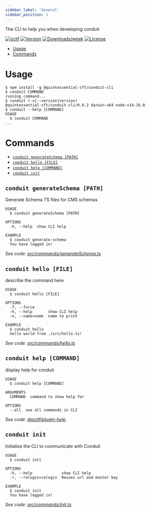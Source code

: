 ```yaml
---
sidebar_label: 'General'
sidebar_position: 1
---
```


The CLI to help you when developing conduit

[![oclif](https://img.shields.io/badge/cli-oclif-brightgreen.svg)](https://oclif.io)
[![Version](https://img.shields.io/npm/v/conduit-cli.svg)](https://npmjs.org/package/conduit-cli)
[![Downloads/week](https://img.shields.io/npm/dw/conduit-cli.svg)](https://npmjs.org/package/conduit-cli)
[![License](https://img.shields.io/npm/l/conduit-cli.svg)](https://github.com/quintessential-sft/conduit/blob/master/package.json)

<!-- toc -->
* [Usage](#usage)
* [Commands](#commands)
<!-- tocstop -->
# Usage
<!-- usage -->
```sh-session
$ npm install -g @quintessential-sft/conduit-cli
$ conduit COMMAND
running command...
$ conduit (-v|--version|version)
@quintessential-sft/conduit-cli/0.0.2 darwin-x64 node-v14.16.0
$ conduit --help [COMMAND]
USAGE
  $ conduit COMMAND
...
```
<!-- usagestop -->
# Commands
<!-- commands -->
* [`conduit generateSchema [PATH]`](#conduit-generateschema-path)
* [`conduit hello [FILE]`](#conduit-hello-file)
* [`conduit help [COMMAND]`](#conduit-help-command)
* [`conduit init`](#conduit-init)

## `conduit generateSchema [PATH]`

Generate Schema TS files for CMS schemas

```
USAGE
  $ conduit generateSchema [PATH]

OPTIONS
  -h, --help  show CLI help

EXAMPLE
  $ conduit generate-schema
  You have logged in!
```

_See code: [src/commands/generateSchema.ts](https://github.com/Quintessential-SFT/conduit/blob/v0.0.2/src/commands/generateSchema.ts)_

## `conduit hello [FILE]`

describe the command here

```
USAGE
  $ conduit hello [FILE]

OPTIONS
  -f, --force
  -h, --help       show CLI help
  -n, --name=name  name to print

EXAMPLE
  $ conduit hello
  hello world from ./src/hello.ts!
```

_See code: [src/commands/hello.ts](https://github.com/Quintessential-SFT/conduit/blob/v0.0.2/src/commands/hello.ts)_

## `conduit help [COMMAND]`

display help for conduit

```
USAGE
  $ conduit help [COMMAND]

ARGUMENTS
  COMMAND  command to show help for

OPTIONS
  --all  see all commands in CLI
```

_See code: [@oclif/plugin-help](https://github.com/oclif/plugin-help/blob/v3.2.3/src/commands/help.ts)_

## `conduit init`

Initialize the CLI to communicate with Conduit

```
USAGE
  $ conduit init

OPTIONS
  -h, --help             show CLI help
  -r, --relogin=relogin  Reuses url and master key

EXAMPLE
  $ conduit init
  You have logged in!
```

_See code: [src/commands/init.ts](https://github.com/Quintessential-SFT/conduit/blob/v0.0.2/src/commands/init.ts)_
<!-- commandsstop -->
